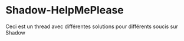 # Shadow-HelpMePlease
Ceci est un thread avec différentes solutions pour différents soucis sur Shadow
